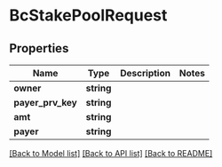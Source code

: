 # BcStakePoolRequest

## Properties
Name | Type | Description | Notes
------------ | ------------- | ------------- | -------------
**owner** | **string** |  | 
**payer_prv_key** | **string** |  | 
**amt** | **string** |  | 
**payer** | **string** |  | 

[[Back to Model list]](../README.md#documentation-for-models) [[Back to API list]](../README.md#documentation-for-api-endpoints) [[Back to README]](../README.md)


